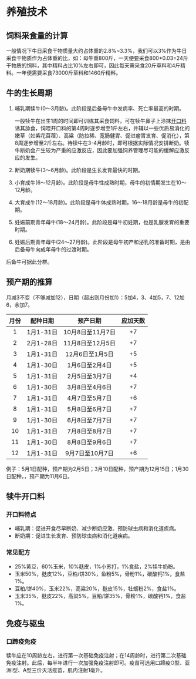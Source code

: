 # 养殖技术

## 饲料采食量的计算

一般情况下牛日采食干物质量大约占体重的2.8%~3.3%，我们可以3%作为牛日采食干物质作为占体重的比，如：母牛重800斤，一天便要采食800*0.03=24斤干物质的饲料，其中精料占比10%左右即可，因此每天需采食20斤草料和4斤精料。一年便需要采食73000斤草料和1460斤精料。

## 牛的生长周期

1. 哺乳期犊牛(0～3月龄)。此阶段是后备母牛中发病率、死亡率最高的时期。

    一般犊牛在出生1周的时间即可训练其采食饲料，可在犊牛鼻子上涂抹[开口料](/technique/#犊牛开口料)诱其舔食，饲喂开口料的第4周时逐步增至1斤左右，并辅以一些优质易消化的嫩草（如紫花苜蓿）、高粱（防拉稀、宽肠健胃、促进瘤胃发育、促消化），第8周逐步增至2斤左右。待犊牛在3-4月龄时，即可根据实际情况安排断奶。犊牛断奶会产生较为严重的应激反应，因此要加强饲养管理尽可能的缓解应激反应的发生。

2. 断奶期犊牛(3～6月龄)。此阶段是生长发育最快的时期。
3. 小育成牛(6～12月龄)。此阶段是母牛性成熟时期，母牛的初情期发生在10～12月龄。
4. 大育成牛(12～18月龄)。此阶段是母牛体成熟时期，16～18月龄是母牛的初配期。
5. 妊娠前期青年母牛(18～24月龄)。此阶段是母牛初妊期，也是乳腺发育的重要时期。
6. 妊娠后期青年母牛(24～27月龄)。此阶段是母牛初产和泌乳的准备时期，是由后备母牛向成年母牛的过渡时期。

后备牛可据此分群。

## 预产期的推算

月减3不变（不够减加12），日期（超出则月份加1）：5加4，3、4加5，7、12加6，余加7。

|月份|配种日期|预产日期|应加天数|
|:--:|:-----:|:-----:|:-----:|
|1|1月1-31日|10月8日至11月7日|+7|
|2|2月1-28日|11月8日至12月5日|+7|
|3|1月1-31日|12月6日至1月5日|+5|
|4|1月1-30日|1月6日至2月4日|+5|
|5|1月1-31日|2月5日至3月7日|+4|
|6|1月1-30日|3月8日至4月6日|+7|
|7|1月1-31日|4月7日至5月7日|+6|
|8|1月1-31日|5月8日至6月7日|+7|
|9|1月1-30日|6月8日至7月7日|+7|
|10|1月1-31日|7月8日至8月7日|+7|
|11|1月1-30日|8月8日至9月6日|+7|
|12|1月1-31日|9月7日至10月7日|+6|

例子：5月1日配种，预产期为2月5日；3月10日配种，预产期为12月15日；1月30日配种，，预产期为11月6日。

## 犊牛开口料

### 开口料特点

- 哺乳期：促进开食尽早断奶、减少断奶应激、预防球虫病和消化道疾病。
- 断奶期：促进生长发育、预防球虫病和消化道疾病。

### 常见配方

- 25%黄豆，60%玉米，10%麸皮，1%小苏打，1%食盐，2%犊牛奶粉。
- 玉米50%，麸皮12%，豆粕/饼30%，鱼粉5%，骨粉1%，碳酸钙1%，食盐1%。
- 豆粕/饼40%，玉米22%，高粱20%，麸皮15%，牡蛎粉2%，食盐1%。
- 玉米35%，麸皮22%，高粱5%，豆粕/饼35%，骨粉1%，碳酸钙1%，食盐1%。

## 免疫与驱虫

### 口蹄疫免疫

犊牛应在10周龄左右，进行第一次基础免疫注射；在14周龄时，进行第二次基础免疫注射。此后，每半年进行一次加强免疫注射即可。疫苗可选用口蹄疫O型、亚洲I型、A型三价灭活疫苗，肌内注射1毫升。

<!-- ### 炭疽免疫

*炭疽疫区*的牛，每年春季进行一次炭疽疫苗预防接种。犊牛在4月龄左右进行首次免疫。疫苗可选择无毒炭疽芽孢苗，1岁以上大牛皮下注射1毫升，1岁以下皮下注射0.5毫升；或2号炭疽芽孢苗，无论牛的大小均可皮下注射1毫升，1岁以下的可皮下注射0.5毫升。 -->

